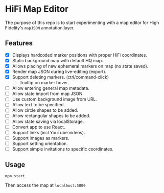 # HiFi Map Editor

The purpose of this repo is to start experimenting with a map editor for High
Fidelity's `mapJSON` annotation layer. 

## Features

- [x] Displays hardcoded marker positions with proper HiFi coordinates.
- [x] Static background map with default HQ map.
- [x] Allows placing of new ephemeral markers on map (no state saved).
- [x] Render map JSON during live-editing (export).
- [x] Support deleting markers. (ctrl/command-click)
  - [ ] Tooltip on marker hover.
- [ ] Allow entering general map metadata.
- [ ] Allow state import from map JSON.
- [ ] Use custom background image from URL.
- [ ] Allow text to be specified.
- [ ] Allow circle shapes to be added.
- [ ] Allow rectangular shapes to be added.
- [ ] Allow state saving via localStorage.
- [ ] Convert app to use React.
- [ ] Support links (incl YouTube videos).
- [ ] Support images as markers.
- [ ] Support setting orientation.
- [ ] Support simple invitations to specific coordinates.

## Usage

```
npm start
```

Then access the map at `localhost:5000`

